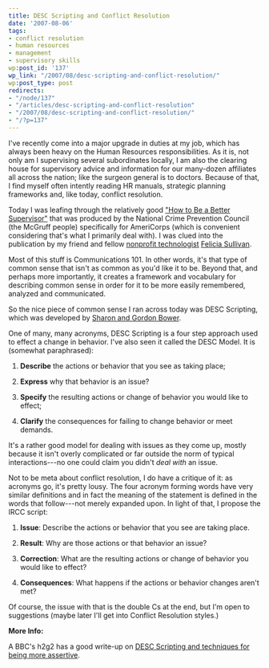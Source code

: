 ```yaml
---
title: DESC Scripting and Conflict Resolution
date: '2007-08-06'
tags:
- conflict resolution
- human resources
- management
- supervisory skills
wp:post_id: '137'
wp_link: "/2007/08/desc-scripting-and-conflict-resolution/"
wp:post_type: post
redirects:
- "/node/137"
- "/articles/desc-scripting-and-conflict-resolution"
- "/2007/08/desc-scripting-and-conflict-resolution/"
- "/?p=137"
---
```


I've recently come into a major upgrade in duties at my job, which has always been heavy on the Human Resources responsibilities. As it is, not only am I supervising several subordinates locally, I am also the clearing house for supervisory advice and information for our many-dozen affiliates all across the nation; like the surgeon general is to doctors. Because of that, I find myself often intently reading HR manuals, strategic planning frameworks and, like today, conflict resolution.

Today I was leafing through the relatively good ["How to Be a Better Supervisor"](http://nationalserviceresources.org/resources/online_pubs/program_management/) that was produced by the National Crime Prevention Council (the McGruff people) specifically for AmeriCorps (which is convenient considering that's what I primarily deal with). I was clued into the publication by my friend and fellow [nonprofit technologist](http://organizerscollaborative.org/staff) [Felicia Sullivan](http://www.feliciasullivan.net/).

Most of this stuff is Communications 101. In other words, it's that type of common sense that isn't as common as you'd like it to be. Beyond that, and perhaps more importantly, it creates a framework and vocabulary for describing common sense in order for it to be more easily remembered, analyzed and communicated.

So the nice piece of common sense I ran across today was DESC Scripting, which was developed by [Sharon and Gordon Bower](http://www.amazon.ca/Asserting-Yourself-Practical-Positive-Change/dp/0738209716).

One of many, many acronyms, DESC Scripting is a four step approach used to effect a change in behavior. I've also seen it called the DESC Model. It is (somewhat paraphrased):

1. **Describe** the actions or behavior that you see as taking place;

2. **Express** why that behavior is an issue?

3. **Specify** the resulting actions or change of behavior you would like to effect;

4. **Clarify** the consequences for failing to change behavior or meet demands.

It's a rather good model for dealing with issues as they come up, mostly because it isn't overly complicated or far outside the norm of typical interactions---no one could claim you didn't _deal with_ an issue.

Not to be meta about conflict resolution, I do have a critique of it: as acronyms go, it's pretty lousy. The four acronym forming words have very similar definitions and in fact the meaning of the statement is defined in the words that follow---not merely expanded upon. In light of that, I propose the IRCC script:

1. **Issue**: Describe the actions or behavior that you see are taking place.

2. **Result**: Why are those actions or that behavior an issue?

3. **Correction**: What are the resulting actions or change of behavior you would like to effect?

4. **Consequences**: What happens if the actions or behavior changes aren't met?

Of course, the issue with that is the double Cs at the end, but I'm open to suggestions (maybe later I'll get into Conflict Resolution styles.)

**More Info:**

A BBC's h2g2 has a good write-up on [DESC Scripting and techniques for being more assertive](http://www.bbc.co.uk/dna/h2g2/A2998551).
